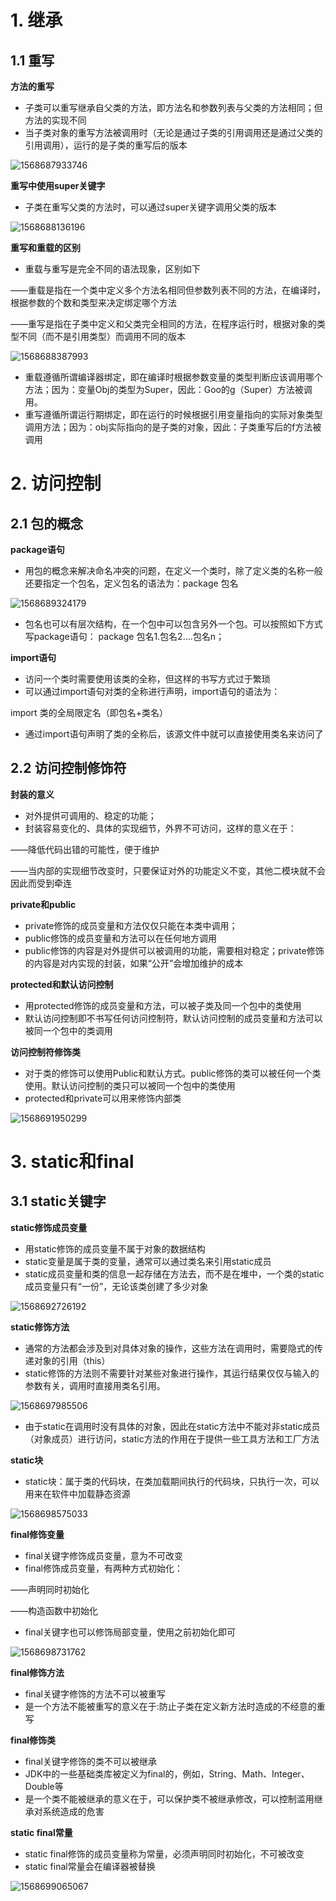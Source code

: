 # 1. 继承

## 1.1 重写

**方法的重写**

* 子类可以重写继承自父类的方法，即方法名和参数列表与父类的方法相同；但方法的实现不同
* 当子类对象的重写方法被调用时（无论是通过子类的引用调用还是通过父类的引用调用），运行的是子类的重写后的版本

![1568687933746](C:\Users\cxt66\AppData\Roaming\Typora\typora-user-images\1568687933746.png)

**重写中使用super关键字**

* 子类在重写父类的方法时，可以通过super关键字调用父类的版本

![1568688136196](C:\Users\cxt66\AppData\Roaming\Typora\typora-user-images\1568688136196.png)

**重写和重载的区别**

* 重载与重写是完全不同的语法现象，区别如下

——重载是指在一个类中定义多个方法名相同但参数列表不同的方法，在编译时，根据参数的个数和类型来决定绑定哪个方法

——重写是指在子类中定义和父类完全相同的方法，在程序运行时，根据对象的类型不同（而不是引用类型）而调用不同的版本

![1568688387993](C:\Users\cxt66\AppData\Roaming\Typora\typora-user-images\1568688387993.png)

* 重载遵循所谓编译器绑定，即在编译时根据参数变量的类型判断应该调用哪个方法；因为：变量Obj的类型为Super，因此：Goo的g（Super）方法被调用。
* 重写遵循所谓运行期绑定，即在运行的时候根据引用变量指向的实际对象类型调用方法；因为：obj实际指向的是子类的对象，因此：子类重写后的f方法被调用

# 2. 访问控制

## 2.1 包的概念

**package语句**

* 用包的概念来解决命名冲突的问题，在定义一个类时，除了定义类的名称一般还要指定一个包名，定义包名的语法为：package 包名

![1568689324179](C:\Users\cxt66\AppData\Roaming\Typora\typora-user-images\1568689324179.png)

* 包名也可以有层次结构，在一个包中可以包含另外一个包。可以按照如下方式写package语句： 	package 包名1.包名2....包名n；

**import语句**

* 访问一个类时需要使用该类的全称，但这样的书写方式过于繁琐
* 可以通过import语句对类的全称进行声明，import语句的语法为：

import 类的全局限定名（即包名+类名）

* 通过import语句声明了类的全称后，该源文件中就可以直接使用类名来访问了

## 2.2 访问控制修饰符

**封装的意义**

* 对外提供可调用的、稳定的功能；
* 封装容易变化的、具体的实现细节，外界不可访问，这样的意义在于：

——降低代码出错的可能性，便于维护

——当内部的实现细节改变时，只要保证对外的功能定义不变，其他二模块就不会因此而受到牵连

**private和public**

* private修饰的成员变量和方法仅仅只能在本类中调用；
* public修饰的成员变量和方法可以在任何地方调用
* public修饰的内容是对外提供可以被调用的功能，需要相对稳定；private修饰的内容是对内实现的封装，如果“公开”会增加维护的成本

**protected和默认访问控制**

* 用protected修饰的成员变量和方法，可以被子类及同一个包中的类使用
* 默认访问控制即不书写任何访问控制符，默认访问控制的成员变量和方法可以被同一个包中的类调用

**访问控制符修饰类**

* 对于类的修饰可以使用Public和默认方式。public修饰的类可以被任何一个类使用。默认访问控制的类只可以被同一个包中的类使用
* protected和private可以用来修饰内部类

![1568691950299](C:\Users\cxt66\AppData\Roaming\Typora\typora-user-images\1568691950299.png)

# 3. static和final

## 3.1 static关键字

**static修饰成员变量**

* 用static修饰的成员变量不属于对象的数据结构
* static变量是属于类的变量，通常可以通过类名来引用static成员
* static成员变量和类的信息一起存储在方法去，而不是在堆中，一个类的static成员变量只有“一份”，无论该类创建了多少对象

![1568692726192](C:\Users\cxt66\AppData\Roaming\Typora\typora-user-images\1568692726192.png)

**static修饰方法**

* 通常的方法都会涉及到对具体对象的操作，这些方法在调用时，需要隐式的传递对象的引用（this）
* static修饰的方法则不需要针对某些对象进行操作，其运行结果仅仅与输入的参数有关，调用时直接用类名引用。

![1568697985506](C:\Users\cxt66\AppData\Roaming\Typora\typora-user-images\1568697985506.png)

* 由于static在调用时没有具体的对象，因此在static方法中不能对非static成员（对象成员）进行访问，static方法的作用在于提供一些工具方法和工厂方法

**static块**

* static块：属于类的代码块，在类加载期间执行的代码块，只执行一次，可以用来在软件中加载静态资源

![1568698575033](C:\Users\cxt66\AppData\Roaming\Typora\typora-user-images\1568698575033.png)

**final修饰变量**

* final关键字修饰成员变量，意为不可改变
* final修饰成员变量，有两种方式初始化：

——声明同时初始化

——构造函数中初始化

* final关键字也可以修饰局部变量，使用之前初始化即可

![1568698731762](C:\Users\cxt66\AppData\Roaming\Typora\typora-user-images\1568698731762.png)

**final修饰方法**

* final关键字修饰的方法不可以被重写
* 是一个方法不能被重写的意义在于:防止子类在定义新方法时造成的不经意的重写

**final修饰类**

* final关键字修饰的类不可以被继承
* JDK中的一些基础类库被定义为final的，例如，String、Math、Integer、Double等
* 是一个类不能被继承的意义在于，可以保护类不被继承修改，可以控制滥用继承对系统造成的危害

**static final常量**

* static final修饰的成员变量称为常量，必须声明同时初始化，不可被改变
* static final常量会在编译器被替换

![1568699065067](C:\Users\cxt66\AppData\Roaming\Typora\typora-user-images\1568699065067.png)